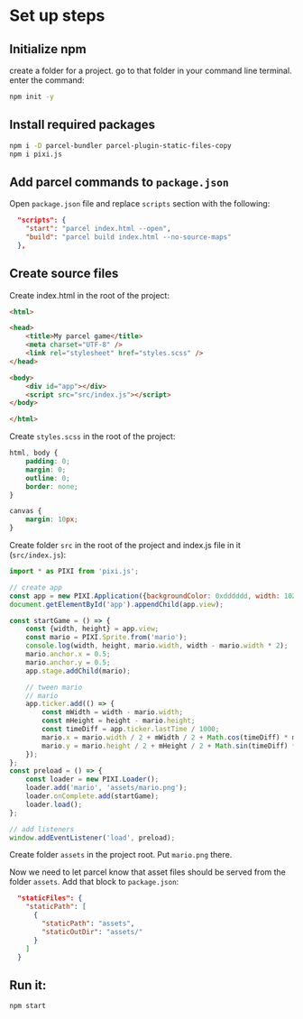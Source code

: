 # Set up steps

## Initialize npm

create a folder for a project. go to that folder in your command line terminal. enter the command:

```bash
npm init -y
```

## Install required packages

```bash
npm i -D parcel-bundler parcel-plugin-static-files-copy
npm i pixi.js
```

## Add parcel commands to `package.json`

Open `package.json` file and replace `scripts` section with the following:

```json
  "scripts": {
    "start": "parcel index.html --open",
    "build": "parcel build index.html --no-source-maps"
  },
```

## Create source files

Create index.html in the root of the project:

```html
<html>

<head>
    <title>My parcel game</title>
    <meta charset="UTF-8" />
    <link rel="stylesheet" href="styles.scss" />
</head>

<body>
    <div id="app"></div>
    <script src="src/index.js"></script>
</body>

</html>

```

Create `styles.scss` in the root of the project:

```scss
html, body {
    padding: 0;
    margin: 0;
    outline: 0;
    border: none;
}

canvas {
    margin: 10px;
}
```

Create folder `src` in the root of the project and index.js file in it (`src/index.js`):

```javascript
import * as PIXI from 'pixi.js';

// create app
const app = new PIXI.Application({backgroundColor: 0xdddddd, width: 1024, height: 768});
document.getElementById('app').appendChild(app.view);

const startGame = () => {
    const {width, height} = app.view;
    const mario = PIXI.Sprite.from('mario');
    console.log(width, height, mario.width, width - mario.width * 2);
    mario.anchor.x = 0.5;
    mario.anchor.y = 0.5;
    app.stage.addChild(mario);

    // tween mario
    // mario
    app.ticker.add(() => {
        const mWidth = width - mario.width;
        const mHeight = height - mario.height;
        const timeDiff = app.ticker.lastTime / 1000;
        mario.x = mario.width / 2 + mWidth / 2 + Math.cos(timeDiff) * mWidth / 2;
        mario.y = mario.height / 2 + mHeight / 2 + Math.sin(timeDiff) * mHeight / 2;
    });
};
const preload = () => {
    const loader = new PIXI.Loader();
    loader.add('mario', 'assets/mario.png');
    loader.onComplete.add(startGame);
    loader.load();
};

// add listeners
window.addEventListener('load', preload);
```

Create folder `assets` in the project root. Put `mario.png` there.

Now we need to let parcel know that asset files should be served from the folder `assets`. Add that block to `package.json`:

```json
  "staticFiles": {
    "staticPath": [
      {
        "staticPath": "assets",
        "staticOutDir": "assets/"
      }
    ]
  }
```

## Run it:

```bash
npm start
```
